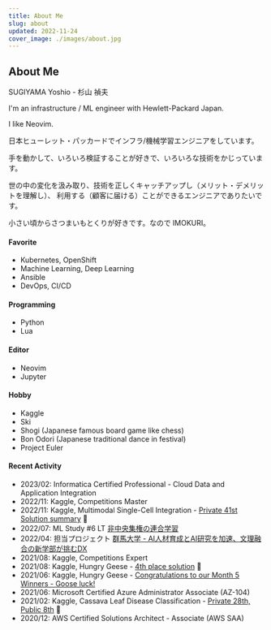 ```yaml
---
title: About Me
slug: about
updated: 2022-11-24
cover_image: ./images/about.jpg
---
```


## About Me

SUGIYAMA Yoshio - 杉山 禎夫


I'm an infrastructure / ML engineer with Hewlett-Packard Japan.

I like Neovim.


日本ヒューレット・パッカードでインフラ/機械学習エンジニアをしています。

手を動かして、いろいろ検証することが好きで、いろいろな技術をかじっています。

世の中の変化を汲み取り、技術を正しくキャッチアップし（メリット・デメリットを理解し）、
利用する（顧客に届ける）ことができるエンジニアでありたいです。

小さい頃からさつまいもとくりが好きです。なので IMOKURI。


#### Favorite

- Kubernetes, OpenShift
- Machine Learning, Deep Learning
- Ansible
- DevOps, CI/CD

#### Programming

- Python
- Lua

#### Editor

- Neovim
- Jupyter

#### Hobby

- Kaggle
- Ski
- Shogi (Japanese famous board game like chess)
- Bon Odori (Japanese traditional dance in festival)
- Project Euler

#### Recent Activity

- 2023/02: Informatica Certified Professional - Cloud Data and Application Integration
- 2022/11: Kaggle, Competitions Master
- 2022/11: Kaggle, Multimodal Single-Cell Integration - [Private 41st Solution summary](https://www.kaggle.com/competitions/open-problems-multimodal/discussion/366372) 🥈
- 2022/07: ML Study #6 LT [非中央集権の連合学習](https://speakerdeck.com/imokuri/decentralized-federated-learning-with-blockchain)
- 2022/04: 担当プロジェクト [群馬大学 - AI人材育成とAI研究を加速、文理融合の新学部が挑むDX](https://www.hpe.com/jp/ja/customer-case-studies/services-gunma-u.html)
- 2021/08: Kaggle, Competitions Expert
- 2021/08: Kaggle, Hungry Geese - [4th place solution](https://www.kaggle.com/c/hungry-geese/discussion/263690) 🥇
- 2021/06: Kaggle, Hungry Geese - [Congratulations to our Month 5 Winners - Goose luck!](https://www.kaggle.com/c/hungry-geese/discussion/248986)
- 2021/06: Microsoft Certified Azure Administrator Associate (AZ-104)
- 2021/02: Kaggle, Cassava Leaf Disease Classification - [Private 28th, Public 8th](https://www.kaggle.com/c/cassava-leaf-disease-classification/discussion/220599) 🥈
- 2020/12: AWS Certified Solutions Architect - Associate (AWS SAA)

